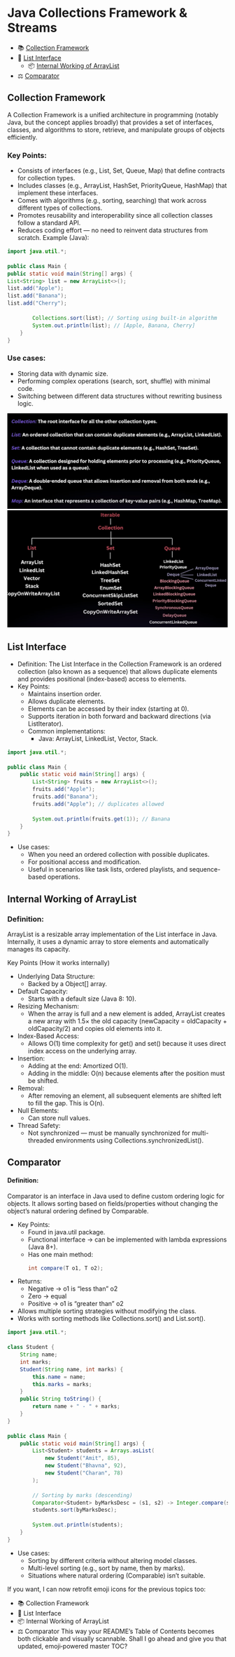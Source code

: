 # Java Collections Framework & Streams
- 📚 [Collection Framework](#collection-framework)
- 📝 [List Interface](#list-interface)
  - 📦 [Internal Working of ArrayList](#internal-working-of-arraylist)
- ⚖️ [Comparator](#comparator)


## Collection Framework
A Collection Framework is a unified architecture in programming (notably Java, but the concept applies broadly) that provides a set of interfaces, classes, and algorithms to store, retrieve, and manipulate groups of objects efficiently.

### Key Points:
- Consists of interfaces (e.g., List, Set, Queue, Map) that define contracts for collection types.
- Includes classes (e.g., ArrayList, HashSet, PriorityQueue, HashMap) that implement these interfaces.
- Comes with algorithms (e.g., sorting, searching) that work across different types of collections.
- Promotes reusability and interoperability since all collection classes follow a standard API.
- Reduces coding effort — no need to reinvent data structures from scratch.
Example (Java):
```java
import java.util.*;

public class Main {
public static void main(String[] args) {
List<String> list = new ArrayList<>();
list.add("Apple");
list.add("Banana");
list.add("Cherry");

        Collections.sort(list); // Sorting using built-in algorithm
        System.out.println(list); // [Apple, Banana, Cherry]
    }
}
```
### Use cases:
- Storing data with dynamic size.
- Performing complex operations (search, sort, shuffle) with minimal code.
- Switching between different data structures without rewriting business logic.

![alt text](StaticFiles/img.png)
![alt text](StaticFiles/img_1.png)
## List Interface

- Definition:
  The List Interface in the Collection Framework is an ordered collection (also known as a sequence) that allows duplicate elements and provides positional (index-based) access to elements.
- Key Points:
  - Maintains insertion order.
  - Allows duplicate elements.
  - Elements can be accessed by their index (starting at 0).
  - Supports iteration in both forward and backward directions (via ListIterator).
  - Common implementations:
    - Java: ArrayList, LinkedList, Vector, Stack.
```java
import java.util.*;

public class Main {
    public static void main(String[] args) {
        List<String> fruits = new ArrayList<>();
        fruits.add("Apple");
        fruits.add("Banana");
        fruits.add("Apple"); // duplicates allowed

        System.out.println(fruits.get(1)); // Banana
    }
}
```
- Use cases:
  - When you need an ordered collection with possible duplicates.
  - For positional access and modification.
  - Useful in scenarios like task lists, ordered playlists, and sequence-based operations.

## Internal Working of ArrayList

### Definition:
  ArrayList is a resizable array implementation of the List interface in Java. Internally, it uses a dynamic array to store elements and automatically manages its capacity.

Key Points (How it works internally)
- Underlying Data Structure:
  - Backed by a Object[] array.
- Default Capacity:
  - Starts with a default size (Java 8: 10).
- Resizing Mechanism:
  - When the array is full and a new element is added, ArrayList creates a new array with 1.5× the old capacity (newCapacity = oldCapacity + oldCapacity/2) and copies old elements into it.
- Index-Based Access:
  - Allows O(1) time complexity for get() and set() because it uses direct index access on the underlying array.
- Insertion:
  - Adding at the end: Amortized O(1).
  - Adding in the middle: O(n) because elements after the position must be shifted.
- Removal:
  - After removing an element, all subsequent elements are shifted left to fill the gap. This is O(n).
- Null Elements:
  - Can store null values.
- Thread Safety:
  - Not synchronized — must be manually synchronized for multi-threaded environments using Collections.synchronizedList().

## Comparator

#### Definition:
  Comparator is an interface in Java used to define custom ordering logic for objects. It allows sorting based on fields/properties without changing the object’s natural ordering defined by Comparable.
- Key Points:
  - Found in java.util package.
  - Functional interface → can be implemented with lambda expressions (Java 8+).
  - Has one main method:
    ```java  
    int compare(T o1, T o2);
    ```
- Returns:
  - Negative → o1 is “less than” o2
  - Zero → equal
  - Positive → o1 is “greater than” o2
- Allows multiple sorting strategies without modifying the class.
- Works with sorting methods like Collections.sort() and List.sort().
```java
import java.util.*;

class Student {
    String name;
    int marks;
    Student(String name, int marks) {
        this.name = name;
        this.marks = marks;
    }
    public String toString() {
        return name + " - " + marks;
    }
}

public class Main {
    public static void main(String[] args) {
        List<Student> students = Arrays.asList(
            new Student("Amit", 85),
            new Student("Bhavna", 92),
            new Student("Charan", 78)
        );

        // Sorting by marks (descending)
        Comparator<Student> byMarksDesc = (s1, s2) -> Integer.compare(s2.marks, s1.marks);
        students.sort(byMarksDesc);

        System.out.println(students);
    }
}
```


-   Use cases:
    - Sorting by different criteria without altering model classes.
    - Multi-level sorting (e.g., sort by name, then by marks).
    - Situations where natural ordering (Comparable) isn’t suitable.

If you want, I can now retrofit emoji icons for the previous topics too:
- 📚 Collection Framework
- 📝 List Interface
- 📦 Internal Working of ArrayList
- ⚖️ Comparator
  This way your README’s Table of Contents becomes both clickable and visually scannable.
  Shall I go ahead and give you that updated, emoji‑powered master TOC?

